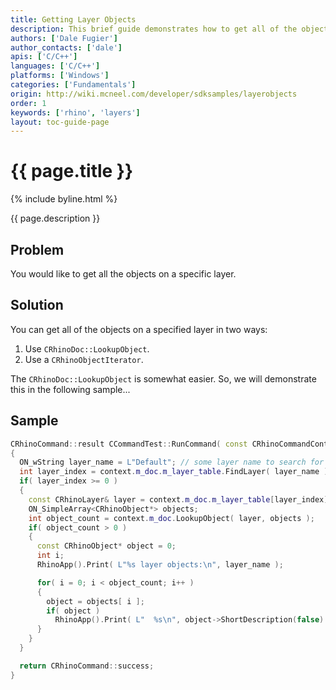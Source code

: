 ```yaml
---
title: Getting Layer Objects
description: This brief guide demonstrates how to get all of the objects on a layer using C/C++.
authors: ['Dale Fugier']
author_contacts: ['dale']
apis: ['C/C++']
languages: ['C/C++']
platforms: ['Windows']
categories: ['Fundamentals']
origin: http://wiki.mcneel.com/developer/sdksamples/layerobjects
order: 1
keywords: ['rhino', 'layers']
layout: toc-guide-page
---
```


# {{ page.title }}

{% include byline.html %}

{{ page.description }}

## Problem

You would like to get all the objects on a specific layer.

## Solution

You can get all of the objects on a specified layer in two ways:

1. Use `CRhinoDoc::LookupObject`.
1. Use a `CRhinoObjectIterator`.

The `CRhinoDoc::LookupObject` is somewhat easier.  So, we will demonstrate this in the following sample...

## Sample

```cpp
CRhinoCommand::result CCommandTest::RunCommand( const CRhinoCommandContext& context )
{
  ON_wString layer_name = L"Default"; // some layer name to search for
  int layer_index = context.m_doc.m_layer_table.FindLayer( layer_name );
  if( layer_index >= 0 )
  {
    const CRhinoLayer& layer = context.m_doc.m_layer_table[layer_index];
    ON_SimpleArray<CRhinoObject*> objects;
    int object_count = context.m_doc.LookupObject( layer, objects );
    if( object_count > 0 )
    {
      const CRhinoObject* object = 0;
      int i;
      RhinoApp().Print( L"%s layer objects:\n", layer_name );

      for( i = 0; i < object_count; i++ )
      {
        object = objects[ i ];
        if( object )
          RhinoApp().Print( L"  %s\n", object->ShortDescription(false) );
      }
    }
  }

  return CRhinoCommand::success;
}
```
